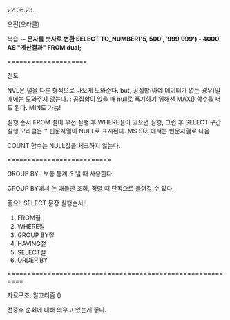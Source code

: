 22.06.23.

오전(오라클)

복습
**-- 문자를 숫자로 변환
SELECT
TO_NUMBER('$5,500', '$999,999') - 4000 AS "계산결과"
FROM dual;**

====================

진도

NVL은 널을 다른 형식으로 나오게 도와준다.
 but, 공집합(아예 데이터가 없는 경우)일 때에는 도와주지 않는다.
: 공집합이 있을 때 null로 푝기하기 위해선 MAX() 함수를 써도 된다. MIN도 가능!


실행 순서 FROM 절이 우선 실행 후 WHERE절이 있으면 실행, 그런 후 SELECT 구간 실행
오라클은 '' 빈문자열이 NULL로 표시된다. MS SQL에서는 빈문자열로 나옴

COUNT 함수는 NULL값을 체크하지 않는다.

==========================

GROUP BY : 보통 통계..? 낼 때 사용한다.

GROUP BY에서 쓴 애들만 조회, 정렬 때 단독으로 들어갈 수 있다.


중요!!
SELECT 문장 실행순서!!
1. FROM절
2. WHERE절
3. GROUP BY절
4. HAVING절
5. SELECT절
6. ORDER BY

==========================================================

자료구조, 알고리즘 ()

전중후 순회에 대해 외우고 있는게 좋다.







